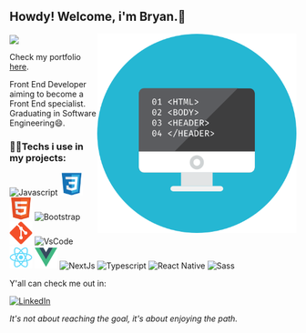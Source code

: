 <h2 align="left">Howdy! Welcome, i'm Bryan.🖖</h2>

<img align="right" src="./.github/Coding-Html-icon.png" alt="Coding" width="350" height="350"/>

<img align="center" src="https://github-readme-stats.vercel.app/api/top-langs/?username=bryanbruzinga&theme=dark&layout=compact&hide_border=true"/>

<p>Check my portfolio <a href="https://portfolio-bryanbruzinga.vercel.app/">here</a>.</p>


<p align="left"> Front End Developer aiming to become a Front End specialist.
Graduating in Software Engineering😄.</p>

<h3><p align="left">🧑‍💻Techs i use in my projects:</p></h3>
<p align="left">
    <img
      src="https://tadeuesteves.files.wordpress.com/2014/01/javascript-logo.png"
      alt="Javascript"
      width="40"
      height="40"
    />
    <img
      src="https://raw.githubusercontent.com/devicons/devicon/master/icons/css3/css3-original.svg"
      alt="CSS"
      width="40"
      height="40"
    />
    <img
      src="https://raw.githubusercontent.com/devicons/devicon/master/icons/html5/html5-original.svg"
      alt="HTML"
      width="40"
      height="40"
    />
  <img
    src="https://upload.wikimedia.org/wikipedia/commons/b/b2/Bootstrap_logo.svg"
    alt="Bootstrap"
    width="40"
    height="40"
  />
  <img
      src="https://raw.githubusercontent.com/devicons/devicon/master/icons/git/git-original.svg"
      alt="Git"
      width="40"
      height="40"
    />
    <img
      src="https://upload.wikimedia.org/wikipedia/commons/thumb/9/9a/Visual_Studio_Code_1.35_icon.svg/512px-Visual_Studio_Code_1.35_icon.svg.png"
      alt="VsCode"
      width="40"
      height="40"
    />
    <img
      src="https://github.com/devicons/devicon/blob/master/icons/react/react-original.svg"
      alt="React"
      width="40"
      height="40"
    />
    <img
      src="https://raw.githubusercontent.com/devicons/devicon/master/icons/vuejs/vuejs-original.svg"
      alt="Vuejs"
      width="40"
      height="40"
    />
    <img
      src="https://upload.wikimedia.org/wikipedia/commons/8/8e/Nextjs-logo.svg"
      alt="NextJs"
      width="40"
      height="40"
    />
    <img
      src="https://upload.wikimedia.org/wikipedia/commons/4/4c/Typescript_logo_2020.svg"
      alt="Typescript"
      width="40"
      height="40"
    />
    <img
      src="https://raw.githubusercontent.com/kristerkari/react-native-svg-transformer/HEAD/images/react-native-logo.png"
      alt="React Native"
      width="40"
      height="40"
    />
     <img
      src="https://upload.wikimedia.org/wikipedia/commons/9/96/Sass_Logo_Color.svg"
      alt="Sass"
      width="40"
      height="40"
    /> 

<p>Y'all can check me out in: </p><a href="https://www.linkedin.com/in/bryan-da-silva-bruzinga-b6830960/"><img src="https://img.shields.io/badge/LinkedIn-%230077B5.svg?&style=flat-square&logo=linkedin&logoColor=white" alt="LinkedIn"></a>

<p><i align="center"> It's not about reaching the goal, it's about enjoying the path.</i></p>
